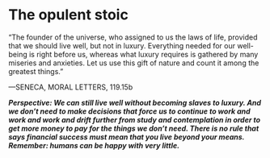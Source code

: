 # The opulent stoic

“The founder of the universe, who assigned to us the laws of life,
provided that we should live well, but not in luxury. Everything
needed for our well-being is right before us, whereas what luxury
requires is gathered by many miseries and anxieties. Let us use
this gift of nature and count it among the greatest things.”

—SENECA, MORAL LETTERS, 119.15b

***Perspective: We can still live well without becoming slaves to luxury. And we don’t need to make decisions that force us to continue to work and work and work and drift further from study and contemplation in order to get more money to pay for the things we don’t need. There is no rule that says financial success must mean that you live beyond your means. Remember: humans can be happy with very little.***